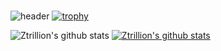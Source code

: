 ### 
![header](https://capsule-render.vercel.app/api?type=Waving&color=333366&fontColor=FFFFFF&height=400&section=header&text=Kim%20YeongSung&fontSize=90)
[![trophy](https://github-profile-trophy.vercel.app/?username=Ztrillion)](https://github.com/ryo-ma/github-profile-trophy)

![Ztrillion's github stats](https://github-readme-stats.vercel.app/api?username=Ztrillion&show_icons=true)
[![Ztrillion's github stats](https://github-readme-stats.vercel.app/api/top-langs/?username=Ztrillion&show_icons=true&hide_border=true&title_color=004386&icon_color=004386&layout=compact)](https://github.com/Ztrillion)
<!--
**Ztrillion/Ztrillion** is a ✨ _special_ ✨ repository because its `README.md` (this file) appears on your GitHub profile.

Here are some ideas to get you started:


- 🔭 I’m currently working on ...
- 🌱 I’m currently learning ...
- 👯 I’m looking to collaborate on ...
- 🤔 I’m looking for help with ...
- 💬 Ask me about ...
- 📫 How to reach me: ...
- 😄 Pronouns: ...
- ⚡ Fun fact: ...
-->

